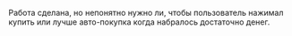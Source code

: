 Работа сделана, но непонятно нужно ли, чтобы пользователь нажимал купить или лучше авто-покупка когда набралось достаточно денег.
